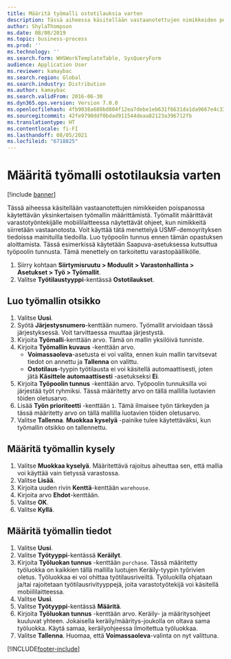 ```yaml
---
title: Määritä työmalli ostotilauksia varten
description: Tässä aiheessa käsitellään vastaanotettujen nimikkeiden poispanossa käytettävän yksinkertaisen työmallin määrittämistä.
author: ShylaThompson
ms.date: 08/08/2019
ms.topic: business-process
ms.prod: ''
ms.technology: ''
ms.search.form: WHSWorkTemplateTable, SysQueryForm
audience: Application User
ms.reviewer: kamaybac
ms.search.region: Global
ms.search.industry: Distribution
ms.author: kamaybac
ms.search.validFrom: 2016-06-30
ms.dyn365.ops.version: Version 7.0.0
ms.openlocfilehash: 4fb9038a680bd804f12ea7debe1eb631f6631da1da9667e4c335ed8673a179f1
ms.sourcegitcommit: 42fe9790ddf0bdad911544deaa82123a396712fb
ms.translationtype: HT
ms.contentlocale: fi-FI
ms.lasthandoff: 08/05/2021
ms.locfileid: "6718825"
---
```

# <a name="set-up-a-work-template-for-purchase-orders"></a>Määritä työmalli ostotilauksia varten

[!include [banner](../../includes/banner.md)]

Tässä aiheessa käsitellään vastaanotettujen nimikkeiden poispanossa käytettävän yksinkertaisen työmallin määrittämistä. Työmallit määrittävät varastotyöntekijälle mobiililaitteessa näytettävät ohjeet, kun nimikkeitä siirretään vastaanotosta. Voit käyttää tätä menettelyä USMF-demoyrityksen tiedoissa mainituilla tiedoilla. Luo työpoolin tunnus ennen tämän opastuksen aloittamista. Tässä esimerkissä käytetään Saapuva-asetuksessa kutsuttua työpoolin tunnusta. Tämä menettely on tarkoitettu varastopäällikölle.

1. Siirry kohtaan **Siirtymisruutu > Moduulit > Varastonhallinta > Asetukset > Työ > Työmallit**.
2. Valitse **Työtilaustyyppi**-kentässä **Ostotilaukset**.

## <a name="create-a-work-template-header"></a>Luo työmallin otsikko
1. Valitse **Uusi**.
2. Syötä **Järjestysnumero**-kenttään numero. Työmallit arvioidaan tässä järjestyksessä. Voit tarvittaessa muuttaa järjestystä.  
3. Kirjoita **Työmalli**-kenttään arvo. Tämä on mallin yksilöivä tunniste.  
4. Kirjoita **Työmallin kuvaus** -kenttään arvo.
    - **Voimassaoleva**-asetusta ei voi valita, ennen kuin mallin tarvitsevat tiedot on annettu ja **Tallenna** on valittu.  
    - **Ostotilaus**-tyypin työtilausta ei voi käsitellä automaattisesti, joten jätä **Käsittele automaattisesti** -asetukseksi **Ei**.  
5. Kirjoita **Työpoolin tunnus** -kenttään arvo. Työpoolin tunnuksilla voi järjestää työt ryhmiksi. Tässä määritetty arvo on tällä mallilla luotavien töiden oletusarvo.  
6. Lisää **Työn prioriteetti** -kenttään `1`. Tämä ilmaisee työn tärkeyden ja tässä määritetty arvo on tällä mallilla luotavien töiden oletusarvo.  
7. Valitse **Tallenna**. **Muokkaa kyselyä** -painike tulee käytettäväksi, kun työmallin otsikko on tallennettu.  

## <a name="set-up-the-query-for-the-work-template"></a>Määritä työmallin kysely
1. Valitse **Muokkaa kyselyä**. Määritettävä rajoitus aiheuttaa sen, että mallia voi käyttää vain tietyssä varastossa.  
2. Valitse **Lisää**.
3. Kirjoita uuden rivin **Kenttä**-kenttään `warehouse`.
4. Kirjoita arvo **Ehdot**-kenttään.
5. Valitse **OK**.
6. Valitse **Kyllä**.

## <a name="set-work-template-details"></a>Määritä työmallin tiedot
1. Valitse **Uusi**.
2. Valitse **Työtyyppi**-kentässä **Keräilyt**.
3. Kirjoita **Työluokan tunnus** -kenttään `purchase`. Tässä määritetty työluokka on kaikkien tällä mallilla luotujen Keräily-tyypin työrivien oletus. Työluokkaa ei voi ohittaa työtilausriveiltä. Työluokilla ohjataan ja/tai rajoitetaan työtilausrivityyppejä, joita varastotyötekijä voi käsitellä mobiililaitteessa.  
4. Valitse **Uusi**.
5. Valitse **Työtyyppi**-kentässä **Määritä**.
6. Kirjoita **Työluokan tunnus** -kenttään arvo. Keräily- ja määritysohjeet kuuluvat yhteen. Jokaisella keräily/määritys-joukolla on oltava sama työluokka. Käytä samaa, keräilyohjeessa ilmoitettua työluokkaa.  
7. Valitse **Tallenna**. Huomaa, että **Voimassaoleva**-valinta on nyt valittuna.  



[!INCLUDE[footer-include](../../../includes/footer-banner.md)]